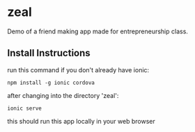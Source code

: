 # zeal
Demo of a friend making app made for entrepreneurship class.


## Install Instructions
run this command if you don't already have ionic:

`npm install -g ionic cordova`
 
after changing into the directory 'zeal':

`ionic serve`

this should run this app locally in your web browser
